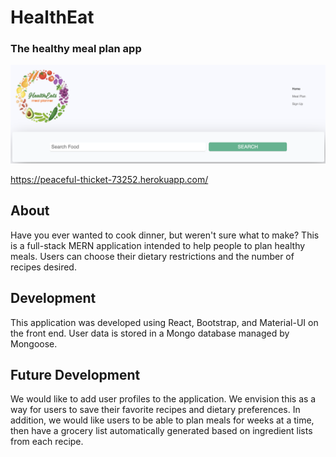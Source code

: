 # HealthEat
### The healthy meal plan app

![HealthEat search page](./client/public/healtheat-search.png)

https://peaceful-thicket-73252.herokuapp.com/

## About

Have you ever wanted to cook dinner, but weren't sure what to make? This is a full-stack MERN application intended to help people to plan healthy meals. Users can choose their dietary restrictions and the number of recipes desired.

## Development

This application was developed using React, Bootstrap, and Material-UI on the front end. User data is stored in a Mongo database managed by Mongoose. 

## Future Development

We would like to add user profiles to the application. We envision this as a way for users to save their favorite recipes and dietary preferences. In addition, we would like users to be able to plan meals for weeks at a time, then have a grocery list automatically generated based on ingredient lists from each recipe. 